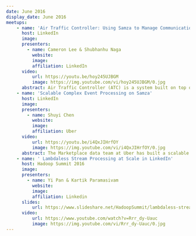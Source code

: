 ```yaml
---
date: June 2016
display_date: June 2016
meetups:
    - name: 'Air Traffic Controller: Using Samza to Manage Communications with Members '
      host: LinkedIn
      image: 
      presenters:
        - name: Cameron Lee & Shubhanhu Naga
          website: 
          image:
          affiliation: LinkedIn
      video:
          url: https://youtu.be/hoy245UJBGM
          image: https://img.youtube.com/vi/hoy245UJBGM/0.jpg
      abstract: Air Traffic Controller (ATC) is a system built on top of Samza, which is responsible for managing many of the communication channels LinkedIn has with its members. How Samza was leveraged to build ATC, and some challenges that we faced while building ATC.
    - name: 'Scalable Complex Event Processing on Samza' 
      host: LinkedIn
      image: 
      presenters:
        - name: Shuyi Chen
          website: 
          image:
          affiliation: Uber
      video:
          url: https://youtu.be/i4QxJIHrfOY
          image: https://img.youtube.com/vi/i4QxJIHrfOY/0.jpg
      abstract: The Marketplace data team at Uber has built a scalable complex event processing platform to solve many challenging real time data needs for various Uber products. They discuss the design and architecture of the platform, and how they employ Samza, Kafka, and Siddhi at scale.
    - name: ' Lambdaless Stream Processing at Scale in LinkedIn'
      host: Hadoop Summit 2016
      image: 
      presenters:
        - name: Yi Pan & Kartik Paramasivam
          website: 
          image:
          affiliation: Linkedin
      slides:
          url: https://www.slideshare.net/HadoopSummit/lambdaless-stream-processing-scale-in-linkedin
      video:
          url: https://www.youtube.com/watch?v=Rrr_dy-Uauc
          image: https://img.youtube.com/vi/Rrr_dy-Uauc/0.jpg
---
```

<!--
   Licensed to the Apache Software Foundation (ASF) under one or more
   contributor license agreements.  See the NOTICE file distributed with
   this work for additional information regarding copyright ownership.
   The ASF licenses this file to You under the Apache License, Version 2.0
   (the "License"); you may not use this file except in compliance with
   the License.  You may obtain a copy of the License at

       http://www.apache.org/licenses/LICENSE-2.0

   Unless required by applicable law or agreed to in writing, software
   distributed under the License is distributed on an "AS IS" BASIS,
   WITHOUT WARRANTIES OR CONDITIONS OF ANY KIND, either express or implied.
   See the License for the specific language governing permissions and
   limitations under the License.
-->